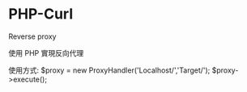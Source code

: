 # PHP-Curl
Reverse proxy

使用 PHP 實現反向代理

使用方式:
$proxy = new ProxyHandler('Localhost/','Target/');
$proxy->execute();
